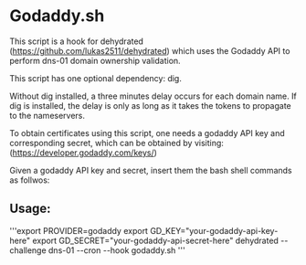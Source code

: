# Godaddy.sh

This script is a hook for dehydrated
(https://github.com/lukas2511/dehydrated) which uses the Godaddy
API to perform dns-01 domain ownership validation.

This script has one optional dependency: dig.

Without dig installed, a three minutes delay occurs for each
domain name.  If dig is installed, the delay is only as long as
it takes the tokens to propagate to the nameservers.

To obtain certificates using this script, one needs
a godaddy API key and corresponding secret, which can be
obtained by visiting: (https://developer.godaddy.com/keys/)

Given a godaddy API key and secret, insert them the bash
shell commands as follwos:

## Usage:

'''export PROVIDER=godaddy
export GD_KEY="your-godaddy-api-key-here"
export GD_SECRET="your-godaddy-api-secret-here"
dehydrated --challenge dns-01 --cron --hook godaddy.sh
'''
